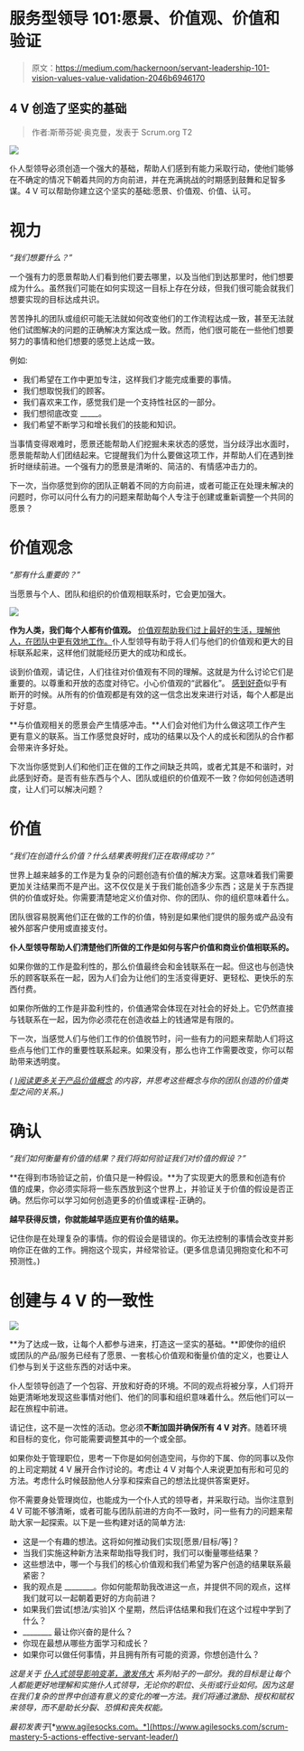 # 服务型领导 101:愿景、价值观、价值和验证

> 原文：<https://medium.com/hackernoon/servant-leadership-101-vision-values-value-validation-2046b6946170>

## 4 V 创造了坚实的基础

> 作者:斯蒂芬妮·奥克曼，发表于 Scrum.org T2

![](img/6d30844cd2c12d1a41b824881bd5e5cc.png)

仆人型领导必须创造一个强大的基础，帮助人们感到有能力采取行动，使他们能够在不确定的情况下朝着共同的方向前进，并在充满挑战的时期感到鼓舞和足智多谋。4 V 可以帮助你建立这个坚实的基础:愿景、价值观、价值、认可。

# 视力

*“我们想要什么？”*

一个强有力的愿景帮助人们看到他们要去哪里，以及当他们到达那里时，他们想要成为什么。虽然我们可能在如何实现这一目标上存在分歧，但我们很可能会就我们想要实现的目标达成共识。

苦苦挣扎的团队或组织可能无法就如何改变他们的工作流程达成一致，甚至无法就他们试图解决的问题的正确解决方案达成一致。然而，他们很可能在一些他们想要努力的事情和他们想要的感觉上达成一致。

例如:

*   我们希望在工作中更加专注，这样我们才能完成重要的事情。
*   我们想取悦我们的顾客。
*   我们喜欢来工作，感觉我们是一个支持性社区的一部分。
*   我们想彻底改变 _____。
*   我们希望不断学习和增长我们的技能和知识。

当事情变得艰难时，愿景还能帮助人们挖掘未来状态的感觉，当分歧浮出水面时，愿景能帮助人们团结起来。它提醒我们为什么要做这项工作，并帮助人们在遇到挫折时继续前进。一个强有力的愿景是清晰的、简洁的、有情感冲击力的。

下一次，当你感觉到你的团队正朝着不同的方向前进，或者可能正在处理未解决的问题时，你可以问什么有力的问题来帮助每个人专注于创建或重新调整一个共同的愿景？

# 价值观念

*“那有什么重要的？”*

当愿景与个人、团队和组织的价值观相联系时，它会更加强大。

![](img/86892e25ed95e8c0b03c0c6f9203c88d.png)

**作为人类，我们每个人都有价值观。** [价值观帮助我们过上最好的生活，理解他人，在团队中更有效地工作。](https://www.agilesocks.com/3-reasons-values-matter/)仆人型领导有助于将人们与他们的价值观和更大的目标联系起来，这样他们就能经历更大的成功和成长。

谈到价值观，请记住，人们往往对价值观有不同的理解。这就是为什么讨论它们是重要的。以尊重和开放的态度对待它。小心价值观的“武器化”。 [感到好奇](https://www.agilesocks.com/coaching-secret-pretend-you-are-an-alien/)似乎有断开的时候。从所有的价值观都是有效的这一信念出发来进行对话，每个人都是出于好意。

**与价值观相关的愿景会产生情感冲击。**人们会对他们为什么做这项工作产生更有意义的联系。当工作感觉良好时，成功的结果以及个人的成长和团队的合作都会带来许多好处。

下次当你感觉到人们和他们正在做的工作之间缺乏共鸣，或者尤其是不和谐时，对此感到好奇。是否有些东西与个人、团队或组织的价值观不一致？你如何创造透明度，让人们可以解决问题？

# 价值

*“我们在创造什么价值？什么结果表明我们正在取得成功？”*

世界上越来越多的工作是为复杂的问题创造有价值的解决方案。这意味着我们需要更加关注结果而不是产出。这不仅仅是关于我们能创造多少东西；这是关于东西提供的价值或好处。你需要清楚地定义价值对你、你的团队、你的组织意味着什么。

团队很容易脱离他们正在做的工作的价值，特别是如果他们提供的服务或产品没有被外部客户使用或直接支付。

**仆人型领导帮助人们清楚他们所做的工作是如何与客户价值和商业价值相联系的。**

如果你做的工作是盈利性的，那么价值最终会和金钱联系在一起。但这也与创造快乐的顾客联系在一起，因为人们会为让他们的生活变得更好、更轻松、更快乐的东西付费。

如果你所做的工作是非盈利性的，价值通常会体现在对社会的好处上。它仍然直接与钱联系在一起，因为你必须花在创造收益上的钱通常是有限的。

下一次，当感觉人们与他们工作的价值脱节时，问一些有力的问题来帮助人们将这些点与他们工作的重要性联系起来。如果没有，那么也许工作需要改变，你可以帮助带来透明度。

*(* [*)阅读更多关于产品价值概念*](https://www.agilesocks.com/scrum-mastery-4-steps-optimize-product-value/) *的内容，并思考这些概念与你的团队创造的价值类型之间的关系。)*

# 确认

*“我们如何衡量有价值的结果？我们将如何验证我们对价值的假设？”*

**在得到市场验证之前，价值只是一种假设。**为了实现更大的愿景和创造有价值的成果，你必须实际将一些东西放到这个世界上，并验证关于价值的假设是否正确。然后你可以学习如何创造更多的价值或课程-正确的。

**越早获得反馈，你就能越早适应更有价值的结果。**

记住你是在处理复杂的事情。你的假设会是错误的。你无法控制的事情会改变并影响你正在做的工作。拥抱这个现实，并经常验证。(更多信息请见拥抱变化和不可预测性。)

# 创建与 4 V 的一致性

![](img/c62d5d3bcdbf3d8fcf09b716e8c23fd7.png)

**为了达成一致，让每个人都参与进来，打造这一坚实的基础。**即使你的组织或团队的产品/服务已经有了愿景、一套核心价值观和衡量价值的定义，也要让人们参与到关于这些东西的对话中来。

仆人型领导创造了一个包容、开放和好奇的环境。不同的观点将被分享，人们将开始更清晰地发现这些事情对他们、他们的同事和组织意味着什么。然后他们可以一起在旅程中前进。

请记住，这不是一次性的活动。您必须**不断加固并确保所有 4 V 对齐**。随着环境和目标的变化，你可能需要调整其中的一个或全部。

如果你处于管理职位，思考一下你是如何创造空间，与你的下属、你的同事以及你的上司定期就 4 V 展开合作讨论的。考虑让 4 V 对每个人来说更加有形和可见的方法。考虑什么时候鼓励他人分享和探索自己的想法比提供答案更好。

你不需要身处管理岗位，也能成为一个仆人式的领导者，并采取行动。当你注意到 4 V 可能不够清晰，或者可能与团队前进的方向不一致时，问一些有力的问题来帮助大家一起探索。以下是一些构建对话的简单方法:

*   这是一个有趣的想法。这将如何推动我们实现[愿景/目标/等]？
*   当我们实施这种新方法来帮助指导我们时，我们可以衡量哪些结果？
*   这些想法中，哪一个与我们的核心价值观和我们希望为客户创造的结果联系最紧密？
*   我的观点是 ________。你如何能帮助我改进这一点，并提供不同的观点，这样我们就可以一起朝着更好的方向前进？
*   如果我们尝试[想法/实验]X 个星期，然后评估结果和我们在这个过程中学到了什么？
*   ________ 最让你兴奋的是什么？
*   你现在最想从哪些方面学习和成长？
*   如果你可以做任何事情，并且拥有所有可能的资源，你想创造什么？

*这是关于* [*仆人式领导影响变革，激发伟大*](https://www.agilesocks.com/scrum-mastery-5-actions-effective-servant-leader/) *系列帖子的一部分。我的目标是让每个人都能更好地理解和实施仆人式领导，无论你的职位、头衔或行业如何。因为这是在我们复杂的世界中创造有意义的变化的唯一方法。我们将通过激励、授权和赋权来领导，而不是助长分裂、恐惧和丧失权能。*

*最初发表于*[*www.agilesocks.com。*](https://www.agilesocks.com/scrum-mastery-5-actions-effective-servant-leader/)